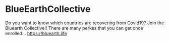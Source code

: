 # BlueEarthCollective
Do you want to know which countries are recovering from Covid19? Join the Bluearth Collective!!
There are many perkes that you can get once enrolled...
https://bluearth.life
